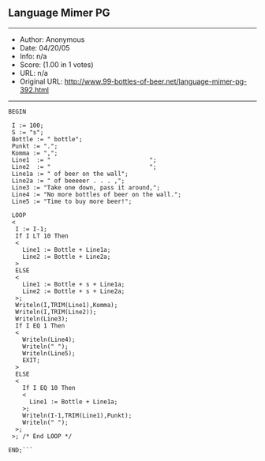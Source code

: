 
## Language Mimer PG ##
---
- Author: Anonymous
- Date: 04/20/05
- Info: n/a
- Score:  (1.00 in 1 votes)
- URL: n/a
- Original URL: http://www.99-bottles-of-beer.net/language-mimer-pg-392.html
---

```PROGRAM BEER;
BEGIN

 I := 100;
 S := "s";
 Bottle := " bottle";
 Punkt := ".";
 Komma := ",";
 Line1  := "                            "; 
 Line2  := "                            "; 
 Line1a := " of beer on the wall";
 Line2a := " of beeeeer . . . ,";
 Line3 := "Take one down, pass it around,"; 
 Line4 := "No more bottles of beer on the wall.";
 Line5 := "Time to buy more beer!";

 LOOP
 < 
  I := I-1;
  If I LT 10 Then
  <
    Line1 := Bottle + Line1a;
    Line2 := Bottle + Line2a;
  >
  ELSE
  <
    Line1 := Bottle + s + Line1a;
    Line2 := Bottle + s + Line2a;
  >;
  Writeln(I,TRIM(Line1),Komma);
  Writeln(I,TRIM(Line2));
  Writeln(Line3);
  If I EQ 1 Then
  <
    Writeln(Line4);
    Writeln(" ");
    Writeln(Line5);
    EXIT;
  >
  ELSE
  <
    If I EQ 10 Then
    <
      Line1 := Bottle + Line1a;
    >;
    Writeln(I-1,TRIM(Line1),Punkt);
    Writeln(" ");
  >; 
 >; /* End LOOP */
  
END;```